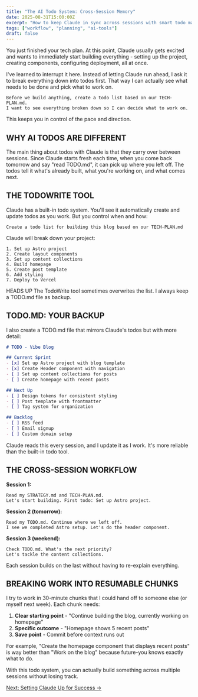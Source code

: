 ```yaml
---
title: "The AI Todo System: Cross-Session Memory"
date: 2025-08-31T15:00:00Z
excerpt: "How to keep Claude in sync across sessions with smart todo management."
tags: ["workflow", "planning", "ai-tools"]
draft: false
---
```


You just finished your tech plan. At this point, Claude usually gets excited and wants to immediately start building everything - setting up the project, creating components, configuring deployment, all at once.

I've learned to interrupt it here. Instead of letting Claude run ahead, I ask it to break everything down into todos first. That way I can actually see what needs to be done and pick what to work on.

```
Before we build anything, create a todo list based on our TECH-PLAN.md. 
I want to see everything broken down so I can decide what to work on.
```

This keeps you in control of the pace and direction.

## WHY AI TODOS ARE DIFFERENT

The main thing about todos with Claude is that they carry over between sessions. Since Claude starts fresh each time, when you come back tomorrow and say "read TODO.md", it can pick up where you left off. The todos tell it what's already built, what you're working on, and what comes next.

## THE TODOWRITE TOOL

Claude has a built-in todo system. You'll see it automatically create and update todos as you work. But you control when and how:

```
Create a todo list for building this blog based on our TECH-PLAN.md
```

Claude will break down your project:
```
1. Set up Astro project
2. Create layout components
3. Set up content collections
4. Build homepage
5. Create post template
6. Add styling
7. Deploy to Vercel
```

<span class="context-label">HEADS UP</span> <span class="context-text">The TodoWrite tool sometimes overwrites the list. I always keep a TODO.md file as backup.</span>

## TODO.MD: YOUR BACKUP

I also create a TODO.md file that mirrors Claude's todos but with more detail:

```markdown
# TODO - Vibe Blog

## Current Sprint
- [x] Set up Astro project with blog template
- [x] Create Header component with navigation
- [ ] Set up content collections for posts
- [ ] Create homepage with recent posts

## Next Up
- [ ] Design tokens for consistent styling
- [ ] Post template with frontmatter
- [ ] Tag system for organization

## Backlog
- [ ] RSS feed
- [ ] Email signup
- [ ] Custom domain setup
```

Claude reads this every session, and I update it as I work. It's more reliable than the built-in todo tool.

## THE CROSS-SESSION WORKFLOW

**Session 1:**
```
Read my STRATEGY.md and TECH-PLAN.md. 
Let's start building. First todo: Set up Astro project.
```

**Session 2 (tomorrow):**
```
Read my TODO.md. Continue where we left off.
I see we completed Astro setup. Let's do the header component.
```

**Session 3 (weekend):**
```
Check TODO.md. What's the next priority?
Let's tackle the content collections.
```

Each session builds on the last without having to re-explain everything.

## BREAKING WORK INTO RESUMABLE CHUNKS

I try to work in 30-minute chunks that I could hand off to someone else (or myself next week). Each chunk needs:

1. **Clear starting point** - "Continue building the blog, currently working on homepage"
2. **Specific outcome** - "Homepage shows 5 recent posts"
3. **Save point** - Commit before context runs out

For example, "Create the homepage component that displays recent posts" is way better than "Work on the blog" because future-you knows exactly what to do.

With this todo system, you can actually build something across multiple sessions without losing track.

[Next: Setting Claude Up for Success →](/posts/setting-claude-up-for-success)